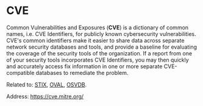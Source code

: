 # CVE

Common Vulnerabilities and Exposures (**CVE**) is a dictionary of common names, i.e. CVE Identifiers, for publicly known cybersecurity vulnerabilities.
CVE's common identifiers make it easier to share data across separate network security databases and tools, and provide a baseline for evaluating the coverage of the security tools of the organization.
If a report from one of your security tools incorporates CVE Identifiers, you may then quickly and accurately access fix information in one or more separate CVE-compatible databases to remediate the problem.

Related to:
[STIX](../ReportingFormats/STIX.md "STIX"),
[OVAL](../ReportingFormats/OVAL.md "OVAL"),
[OSVDB](./OSVDB.md "OSVDB").

Address: https://cve.mitre.org/
